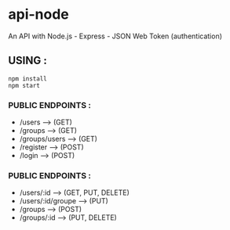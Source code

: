 # api-node

An API with Node.js - Express - JSON Web Token (authentication)

## USING : 
```
npm install
npm start 
```

### PUBLIC ENDPOINTS :
- /users --> (GET)
- /groups --> (GET)
- /groups/users --> (GET)
- /register --> (POST)
- /login --> (POST)

### PUBLIC ENDPOINTS :
- /users/:id --> (GET, PUT, DELETE)
- /users/:id/groupe --> (PUT)
- /groups --> (POST)
- /groups/:id --> (PUT, DELETE)

